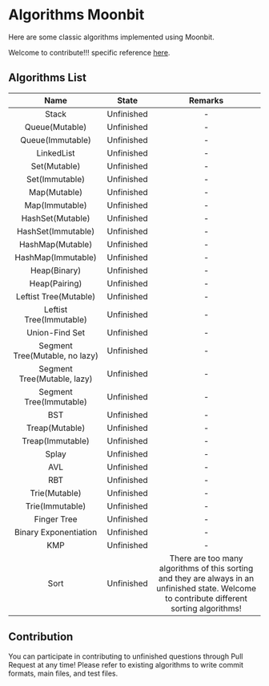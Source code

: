 # Algorithms Moonbit

Here are some classic algorithms implemented using Moonbit.

Welcome to contribute!!! specific reference [here](#contribution).

## Algorithms List

|              Name              |   State    |                                                                    Remarks                                                                    |
| :----------------------------: | :--------: | :-------------------------------------------------------------------------------------------------------------------------------------------: |
|             Stack              | Unfinished |                                                                       -                                                                       |
|         Queue(Mutable)         | Unfinished |                                                                       -                                                                       |
|        Queue(Immutable)        | Unfinished |                                                                       -                                                                       |
|           LinkedList           | Unfinished |                                                                       -                                                                       |
|          Set(Mutable)          | Unfinished |                                                                       -                                                                       |
|         Set(Immutable)         | Unfinished |                                                                       -                                                                       |
|          Map(Mutable)          | Unfinished |                                                                       -                                                                       |
|         Map(Immutable)         | Unfinished |                                                                       -                                                                       |
|        HashSet(Mutable)        | Unfinished |                                                                       -                                                                       |
|       HashSet(Immutable)       | Unfinished |                                                                       -                                                                       |
|        HashMap(Mutable)        | Unfinished |                                                                       -                                                                       |
|       HashMap(Immutable)       | Unfinished |                                                                       -                                                                       |
|          Heap(Binary)          | Unfinished |                                                                       -                                                                       |
|         Heap(Pairing)          | Unfinished |                                                                       -                                                                       |
|     Leftist Tree(Mutable)      | Unfinished |                                                                       -                                                                       |
|    Leftist Tree(Immutable)     | Unfinished |                                                                       -                                                                       |
|         Union-Find Set         | Unfinished |                                                                       -                                                                       |
| Segment Tree(Mutable, no lazy) | Unfinished |                                                                       -                                                                       |
|  Segment Tree(Mutable, lazy)   | Unfinished |                                                                       -                                                                       |
|    Segment Tree(Immutable)     | Unfinished |                                                                       -                                                                       |
|              BST               | Unfinished |                                                                       -                                                                       |
|         Treap(Mutable)         | Unfinished |                                                                       -                                                                       |
|        Treap(Immutable)        | Unfinished |                                                                       -                                                                       |
|             Splay              | Unfinished |                                                                       -                                                                       |
|              AVL               | Unfinished |                                                                       -                                                                       |
|              RBT               | Unfinished |                                                                       -                                                                       |
|         Trie(Mutable)          | Unfinished |                                                                       -                                                                       |
|        Trie(Immutable)         | Unfinished |                                                                       -                                                                       |
|          Finger Tree           | Unfinished |                                                                       -                                                                       |
|     Binary Exponentiation      | Unfinished |                                                                       -                                                                       |
|              KMP               | Unfinished |                                                                       -                                                                       |
|              Sort              | Unfinished | There are too many algorithms of this sorting and they are always in an unfinished state. Welcome to contribute different sorting algorithms! |

## Contribution

You can participate in contributing to unfinished questions through Pull Request at any time! Please refer to existing algorithms to write commit formats, main files, and test files.
